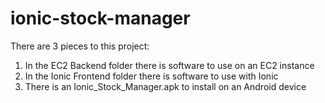 # ionic-stock-manager

There are 3 pieces to this project:

1) In the EC2 Backend folder there is software to use on an EC2 instance
2) In the Ionic Frontend folder there is software to use with Ionic
3) There is an Ionic_Stock_Manager.apk to install on an Android device
